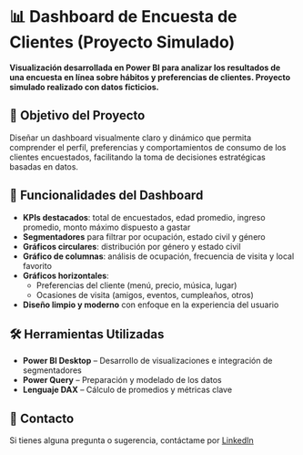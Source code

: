# 📊 Dashboard de Encuesta de Clientes (Proyecto Simulado)
<!-- 
![Vista previa del dashboard]()
-->
**Visualización desarrollada en Power BI para analizar los resultados de una encuesta en línea sobre hábitos y preferencias de clientes. Proyecto simulado realizado con datos ficticios.**
<!-- 
## 🌐 Ver en línea

🔗 [Accede al dashboard interactivo en Power BI](#) 
-->
## 🎯 Objetivo del Proyecto

Diseñar un dashboard visualmente claro y dinámico que permita comprender el perfil, preferencias y comportamientos de consumo de los clientes encuestados, facilitando la toma de decisiones estratégicas basadas en datos.

## 🧩 Funcionalidades del Dashboard

- **KPIs destacados**: total de encuestados, edad promedio, ingreso promedio, monto máximo dispuesto a gastar
- **Segmentadores** para filtrar por ocupación, estado civil y género
- **Gráficos circulares**: distribución por género y estado civil
- **Gráfico de columnas**: análisis de ocupación, frecuencia de visita y local favorito
- **Gráficos horizontales**:
  - Preferencias del cliente (menú, precio, música, lugar)
  - Ocasiones de visita (amigos, eventos, cumpleaños, otros)
- **Diseño limpio y moderno** con enfoque en la experiencia del usuario

## 🛠️ Herramientas Utilizadas

- **Power BI Desktop** – Desarrollo de visualizaciones e integración de segmentadores
- **Power Query** – Preparación y modelado de los datos
- **Lenguaje DAX** – Cálculo de promedios y métricas clave

## 📩 Contacto

Si tienes alguna pregunta o sugerencia, contáctame por [LinkedIn](https://linkedin.com/in/roberto-eustaquio/)
